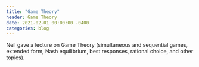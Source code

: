 ```yaml
---
title: "Game Theory"
header: Game Theory
date: 2021-02-01 00:00:00 -0400
categories: blog
---
```


Neil gave a lecture on Game Theory (simultaneous and
sequential games, extended form, Nash equilibrium, best
responses, rational choice, and other topics).

